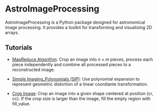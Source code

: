 # AstroImageProcessing
AstroImageProcessing is a Python package designed for astronomical image processing. It provides a toolkit for transforming and visualizing 2D arrays.

## Tutorials
- [MapReduce Algorithm](https://github.com/shuliu2017/AstroImageProcessing/blob/main/notebooks/MapReduce.ipynb): Crop an image into $n \times m$ pieces, process each piece independently and combine all processed pieces to a reconstructed image.

- [Simple Imaging_Polynomials (SIP)](https://github.com/shuliu2017/AstroImageProcessing/blob/main/notebooks/simple_imaging_polynomials.ipynb): Use polynomial expansion to represent geometric distortion of a linear coordiante transformation.

- [Crop Image](https://github.com/shuliu2017/AstroImageProcessing/blob/main/notebooks/crop_image.ipynb): Crop an image into a given shape centered at position (cr, cc). If the crop size is larger than the image, fill the empty region with fill_value.
